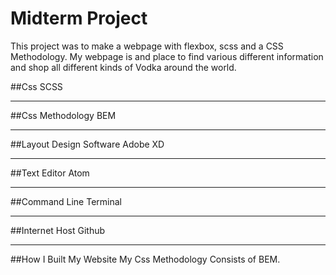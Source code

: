 # Midterm Project

This project was to make a webpage with flexbox, scss and a CSS Methodology.
My webpage is and place to find various different information and shop
all different kinds of Vodka around the world.

##Css
SCSS

----------------------

##Css Methodology
BEM

----------------------

##Layout Design Software
  Adobe XD

----------------------

##Text Editor
  Atom

----------------------

##Command Line
  Terminal

----------------------

##Internet Host
  Github

----------------------

##How I Built My Website
  My Css Methodology Consists of BEM.
  
